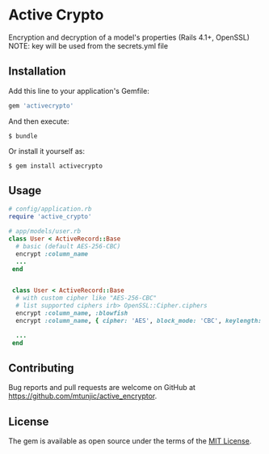 # Active Crypto

Encryption and decryption of a model's properties (Rails 4.1+, OpenSSL)
NOTE: key will be used from the secrets.yml file

## Installation

Add this line to your application's Gemfile:

```ruby
gem 'activecrypto'
```

And then execute:

    $ bundle

Or install it yourself as:

    $ gem install activecrypto

## Usage

```ruby
# config/application.rb
require 'active_crypto' 
```

```ruby
# app/models/user.rb
class User < ActiveRecord::Base
  # basic (default AES-256-CBC)
  encrypt :column_name
  ...
 end


 class User < ActiveRecord::Base
  # with custom cipher like "AES-256-CBC" 
  # list supported ciphers irb> OpenSSL::Cipher.ciphers
  encrypt :column_name, :blowfish
  encrypt :column_name, { cipher: 'AES', block_mode: 'CBC', keylength: 256 }

  ...
 end
```



## Contributing

Bug reports and pull requests are welcome on GitHub at https://github.com/mtunjic/active_encryptor.


## License

The gem is available as open source under the terms of the [MIT License](http://opensource.org/licenses/MIT).

